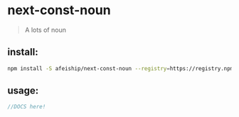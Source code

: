 # next-const-noun
> A lots of noun

## install:
```bash
npm install -S afeiship/next-const-noun --registry=https://registry.npm.taobao.org
```

## usage:
```js
//DOCS here!
```
